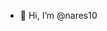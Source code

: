 - 👋 Hi, I’m @nares10


  


<!---
nares10/nares10 is a ✨ special ✨ repository because its `README.md` (this file) appears on your GitHub profile.
You can click the Preview link to take a look at your changes.
--->

